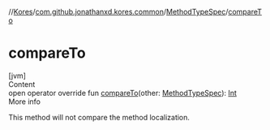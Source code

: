 //[Kores](../../index.md)/[com.github.jonathanxd.kores.common](../index.md)/[MethodTypeSpec](index.md)/[compareTo](compare-to.md)



# compareTo  
[jvm]  
Content  
open operator override fun [compareTo](compare-to.md)(other: [MethodTypeSpec](index.md)): [Int](https://kotlinlang.org/api/latest/jvm/stdlib/kotlin/-int/index.html)  
More info  


This method will not compare the method localization.

  



